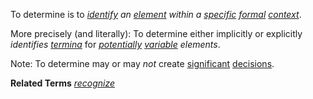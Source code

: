 To determine is to *[identify](https://github.com/gcassel/Modular-Organization-Terminology/blob/master/terms/identify.md) an [element](https://github.com/gcassel/Modular-Organization-Terminology/blob/master/terms/element.md) within a [specific](https://github.com/gcassel/Modular-Organization-Terminology/blob/master/terms/specific.md) [formal](https://github.com/gcassel/Modular-Organization-Terminology/blob/master/terms/formal.md) [context](https://github.com/gcassel/Modular-Organization-Terminology/blob/master/terms/context.md)*. 

More precisely (and literally): To determine either implicitly or explicitly *identifies [termina](https://github.com/gcassel/Modular-Organization-Terminology/blob/master/terms/terminus.md)* for *[potentially](https://github.com/gcassel/Modular-Organization-Terminology/blob/master/terms/potential.md) [variable](https://github.com/gcassel/Modular-Organization-Terminology/blob/master/terms/variable.md) elements*.   

Note: To determine may or may *not* create [significant](https://github.com/gcassel/Modular-Organization-Terminology/blob/master/terms/significance.md) [decisions](https://github.com/gcassel/Modular-Organization-Terminology/blob/master/terms/decision.md). 

**Related Terms**
*[recognize](https://github.com/gcassel/Modular-Organization-Terminology/blob/master/terms/recognize.md)*
